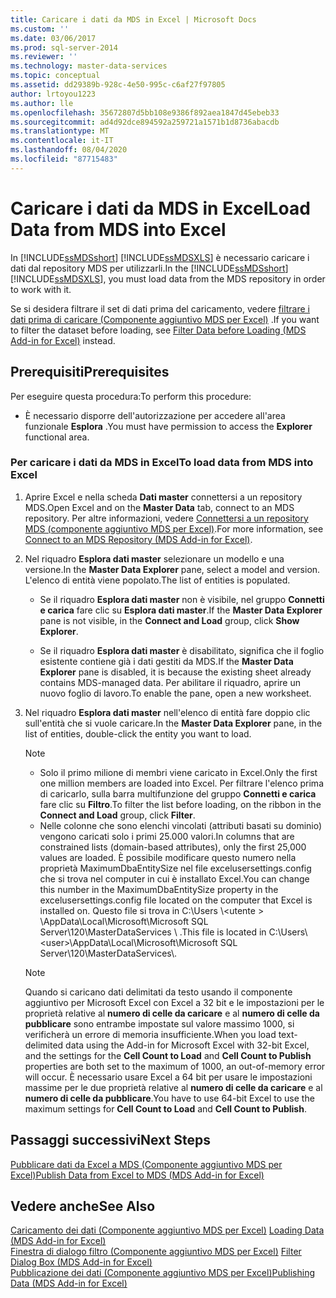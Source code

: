 ```yaml
---
title: Caricare i dati da MDS in Excel | Microsoft Docs
ms.custom: ''
ms.date: 03/06/2017
ms.prod: sql-server-2014
ms.reviewer: ''
ms.technology: master-data-services
ms.topic: conceptual
ms.assetid: dd29389b-928c-4e50-995c-c6af27f97805
author: lrtoyou1223
ms.author: lle
ms.openlocfilehash: 35672807d5bb108e9386f892aea1847d45ebeb33
ms.sourcegitcommit: ad4d92dce894592a259721a1571b1d8736abacdb
ms.translationtype: MT
ms.contentlocale: it-IT
ms.lasthandoff: 08/04/2020
ms.locfileid: "87715483"
---
```

# <a name="load-data-from-mds-into-excel"></a><span data-ttu-id="0d6b6-102">Caricare i dati da MDS in Excel</span><span class="sxs-lookup"><span data-stu-id="0d6b6-102">Load Data from MDS into Excel</span></span>
  <span data-ttu-id="0d6b6-103">In [!INCLUDE[ssMDSshort](../../includes/ssmdsshort-md.md)] [!INCLUDE[ssMDSXLS](../../includes/ssmdsxls-md.md)] è necessario caricare i dati dal repository MDS per utilizzarli.</span><span class="sxs-lookup"><span data-stu-id="0d6b6-103">In the [!INCLUDE[ssMDSshort](../../includes/ssmdsshort-md.md)][!INCLUDE[ssMDSXLS](../../includes/ssmdsxls-md.md)], you must load data from the MDS repository in order to work with it.</span></span>  
  
 <span data-ttu-id="0d6b6-104">Se si desidera filtrare il set di dati prima del caricamento, vedere [filtrare i dati prima di caricare &#40;Componente aggiuntivo MDS per Excel&#41;](filter-data-before-exporting-mds-add-in-for-excel.md) .</span><span class="sxs-lookup"><span data-stu-id="0d6b6-104">If you want to filter the dataset before loading, see [Filter Data before Loading &#40;MDS Add-in for Excel&#41;](filter-data-before-exporting-mds-add-in-for-excel.md) instead.</span></span>  
  
## <a name="prerequisites"></a><span data-ttu-id="0d6b6-105">Prerequisiti</span><span class="sxs-lookup"><span data-stu-id="0d6b6-105">Prerequisites</span></span>  
 <span data-ttu-id="0d6b6-106">Per eseguire questa procedura:</span><span class="sxs-lookup"><span data-stu-id="0d6b6-106">To perform this procedure:</span></span>  
  
-   <span data-ttu-id="0d6b6-107">È necessario disporre dell'autorizzazione per accedere all'area funzionale **Esplora** .</span><span class="sxs-lookup"><span data-stu-id="0d6b6-107">You must have permission to access the **Explorer** functional area.</span></span>  
  
### <a name="to-load-data-from-mds-into-excel"></a><span data-ttu-id="0d6b6-108">Per caricare i dati da MDS in Excel</span><span class="sxs-lookup"><span data-stu-id="0d6b6-108">To load data from MDS into Excel</span></span>  
  
1.  <span data-ttu-id="0d6b6-109">Aprire Excel e nella scheda **Dati master** connettersi a un repository MDS.</span><span class="sxs-lookup"><span data-stu-id="0d6b6-109">Open Excel and on the **Master Data** tab, connect to an MDS repository.</span></span> <span data-ttu-id="0d6b6-110">Per altre informazioni, vedere [Connettersi a un repository MDS &#40;componente aggiuntivo MDS per Excel&#41;](connect-to-an-mds-repository-mds-add-in-for-excel.md).</span><span class="sxs-lookup"><span data-stu-id="0d6b6-110">For more information, see [Connect to an MDS Repository &#40;MDS Add-in for Excel&#41;](connect-to-an-mds-repository-mds-add-in-for-excel.md).</span></span>  
  
2.  <span data-ttu-id="0d6b6-111">Nel riquadro **Esplora dati master** selezionare un modello e una versione.</span><span class="sxs-lookup"><span data-stu-id="0d6b6-111">In the **Master Data Explorer** pane, select a model and version.</span></span> <span data-ttu-id="0d6b6-112">L'elenco di entità viene popolato.</span><span class="sxs-lookup"><span data-stu-id="0d6b6-112">The list of entities is populated.</span></span>  
  
    -   <span data-ttu-id="0d6b6-113">Se il riquadro **Esplora dati master** non è visibile, nel gruppo **Connetti e carica** fare clic su **Esplora dati master**.</span><span class="sxs-lookup"><span data-stu-id="0d6b6-113">If the **Master Data Explorer** pane is not visible, in the **Connect and Load** group, click **Show Explorer**.</span></span>  
  
    -   <span data-ttu-id="0d6b6-114">Se il riquadro **Esplora dati master** è disabilitato, significa che il foglio esistente contiene già i dati gestiti da MDS.</span><span class="sxs-lookup"><span data-stu-id="0d6b6-114">If the **Master Data Explorer** pane is disabled, it is because the existing sheet already contains MDS-managed data.</span></span> <span data-ttu-id="0d6b6-115">Per abilitare il riquadro, aprire un nuovo foglio di lavoro.</span><span class="sxs-lookup"><span data-stu-id="0d6b6-115">To enable the pane, open a new worksheet.</span></span>  
  
3.  <span data-ttu-id="0d6b6-116">Nel riquadro **Esplora dati master** nell'elenco di entità fare doppio clic sull'entità che si vuole caricare.</span><span class="sxs-lookup"><span data-stu-id="0d6b6-116">In the **Master Data Explorer** pane, in the list of entities, double-click the entity you want to load.</span></span>  
  
    > [!NOTE]  
    >  -   <span data-ttu-id="0d6b6-117">Solo il primo milione di membri viene caricato in Excel.</span><span class="sxs-lookup"><span data-stu-id="0d6b6-117">Only the first one million members are loaded into Excel.</span></span> <span data-ttu-id="0d6b6-118">Per filtrare l'elenco prima di caricarlo, sulla barra multifunzione del gruppo **Connetti e carica** fare clic su **Filtro**.</span><span class="sxs-lookup"><span data-stu-id="0d6b6-118">To filter the list before loading, on the ribbon in the **Connect and Load** group, click **Filter**.</span></span>  
    > -   <span data-ttu-id="0d6b6-119">Nelle colonne che sono elenchi vincolati (attributi basati su dominio) vengono caricati solo i primi 25.000 valori.</span><span class="sxs-lookup"><span data-stu-id="0d6b6-119">In columns that are constrained lists (domain-based attributes), only the first 25,000 values are loaded.</span></span> <span data-ttu-id="0d6b6-120">È possibile modificare questo numero nella proprietà MaximumDbaEntitySize nel file excelusersettings.config che si trova nel computer in cui è installato Excel.</span><span class="sxs-lookup"><span data-stu-id="0d6b6-120">You can change this number in the MaximumDbaEntitySize property in the excelusersettings.config file located on the computer that Excel is installed on.</span></span> <span data-ttu-id="0d6b6-121">Questo file si trova in C:\Users \\<utente \> \AppData\Local\Microsoft\Microsoft SQL Server\120\MasterDataServices \\ .</span><span class="sxs-lookup"><span data-stu-id="0d6b6-121">This file is located in C:\Users\\<user\>\AppData\Local\Microsoft\Microsoft SQL Server\120\MasterDataServices\\.</span></span>  
  
    > [!NOTE]  
    >  <span data-ttu-id="0d6b6-122">Quando si caricano dati delimitati da testo usando il componente aggiuntivo per Microsoft Excel con Excel a 32 bit e le impostazioni per le proprietà relative al **numero di celle da caricare** e al **numero di celle da pubblicare** sono entrambe impostate sul valore massimo 1000, si verificherà un errore di memoria insufficiente.</span><span class="sxs-lookup"><span data-stu-id="0d6b6-122">When you load text-delimited data using the Add-in for Microsoft Excel with 32-bit Excel, and the settings for the **Cell Count to Load** and **Cell Count to Publish** properties are both set to the maximum of 1000, an out-of-memory error will occur.</span></span> <span data-ttu-id="0d6b6-123">È necessario usare Excel a 64 bit per usare le impostazioni massime per le due proprietà relative al **numero di celle da caricare** e al **numero di celle da pubblicare**.</span><span class="sxs-lookup"><span data-stu-id="0d6b6-123">You have to use 64-bit Excel to use the maximum settings for **Cell Count to Load** and **Cell Count to Publish**.</span></span>  
  
## <a name="next-steps"></a><span data-ttu-id="0d6b6-124">Passaggi successivi</span><span class="sxs-lookup"><span data-stu-id="0d6b6-124">Next Steps</span></span>  
 [<span data-ttu-id="0d6b6-125">Pubblicare dati da Excel a MDS &#40;Componente aggiuntivo MDS per Excel&#41;</span><span class="sxs-lookup"><span data-stu-id="0d6b6-125">Publish Data from Excel to MDS &#40;MDS Add-in for Excel&#41;</span></span>](import-data-from-excel-to-master-data-services-mds-add-in-for-excel.md)  
  
## <a name="see-also"></a><span data-ttu-id="0d6b6-126">Vedere anche</span><span class="sxs-lookup"><span data-stu-id="0d6b6-126">See Also</span></span>  
 <span data-ttu-id="0d6b6-127">[Caricamento dei dati &#40;Componente aggiuntivo MDS per Excel&#41;](overview-exporting-data-to-excel-mds-add-in-for-excel.md) </span><span class="sxs-lookup"><span data-stu-id="0d6b6-127">[Loading Data &#40;MDS Add-in for Excel&#41;](overview-exporting-data-to-excel-mds-add-in-for-excel.md) </span></span>  
 <span data-ttu-id="0d6b6-128">[Finestra di dialogo filtro &#40;Componente aggiuntivo MDS per Excel&#41;](filter-dialog-box-mds-add-in-for-excel.md) </span><span class="sxs-lookup"><span data-stu-id="0d6b6-128">[Filter Dialog Box &#40;MDS Add-in for Excel&#41;](filter-dialog-box-mds-add-in-for-excel.md) </span></span>  
 [<span data-ttu-id="0d6b6-129">Pubblicazione dei dati &#40;Componente aggiuntivo MDS per Excel&#41;</span><span class="sxs-lookup"><span data-stu-id="0d6b6-129">Publishing Data &#40;MDS Add-in for Excel&#41;</span></span>](overview-importing-data-from-excel-mds-add-in-for-excel.md)  
  
  
